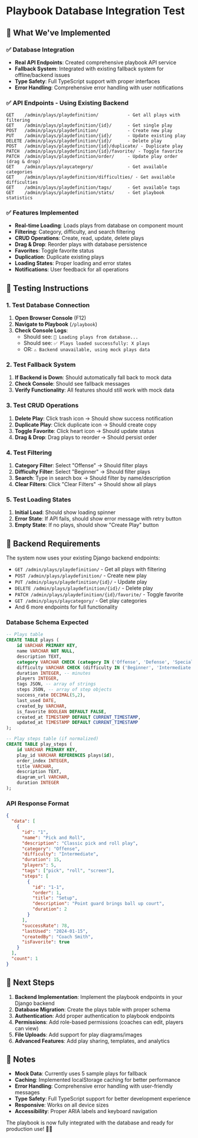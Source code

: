 # Playbook Database Integration Test

## 🎯 **What We've Implemented**

### ✅ **Database Integration**
- **Real API Endpoints**: Created comprehensive playbook API service
- **Fallback System**: Integrated with existing fallback system for offline/backend issues
- **Type Safety**: Full TypeScript support with proper interfaces
- **Error Handling**: Comprehensive error handling with user notifications

### ✅ **API Endpoints - Using Existing Backend**
```
GET    /admin/plays/playdefinition/           - Get all plays with filtering
GET    /admin/plays/playdefinition/{id}/      - Get single play
POST   /admin/plays/playdefinition/           - Create new play
PUT    /admin/plays/playdefinition/{id}/      - Update existing play
DELETE /admin/plays/playdefinition/{id}/      - Delete play
POST   /admin/plays/playdefinition/{id}/duplicate/ - Duplicate play
PATCH  /admin/plays/playdefinition/{id}/favorite/ - Toggle favorite
PATCH  /admin/plays/playdefinition/order/     - Update play order (drag & drop)
GET    /admin/plays/playcategory/             - Get available categories
GET    /admin/plays/playdefinition/difficulties/ - Get available difficulties
GET    /admin/plays/playdefinition/tags/      - Get available tags
GET    /admin/plays/playdefinition/stats/     - Get playbook statistics
```

### ✅ **Features Implemented**
- **Real-time Loading**: Loads plays from database on component mount
- **Filtering**: Category, difficulty, and search filtering
- **CRUD Operations**: Create, read, update, delete plays
- **Drag & Drop**: Reorder plays with database persistence
- **Favorites**: Toggle favorite status
- **Duplication**: Duplicate existing plays
- **Loading States**: Proper loading and error states
- **Notifications**: User feedback for all operations

## 🧪 **Testing Instructions**

### **1. Test Database Connection**
1. **Open Browser Console** (F12)
2. **Navigate to Playbook** (`/playbook`)
3. **Check Console Logs**:
   - Should see: `🎯 Loading plays from database...`
   - Should see: `✅ Plays loaded successfully: X plays`
   - OR: `⚠️ Backend unavailable, using mock plays data`

### **2. Test Fallback System**
1. **If Backend is Down**: Should automatically fall back to mock data
2. **Check Console**: Should see fallback messages
3. **Verify Functionality**: All features should still work with mock data

### **3. Test CRUD Operations**
1. **Delete Play**: Click trash icon → Should show success notification
2. **Duplicate Play**: Click duplicate icon → Should create copy
3. **Toggle Favorite**: Click heart icon → Should update status
4. **Drag & Drop**: Drag plays to reorder → Should persist order

### **4. Test Filtering**
1. **Category Filter**: Select "Offense" → Should filter plays
2. **Difficulty Filter**: Select "Beginner" → Should filter plays
3. **Search**: Type in search box → Should filter by name/description
4. **Clear Filters**: Click "Clear Filters" → Should show all plays

### **5. Test Loading States**
1. **Initial Load**: Should show loading spinner
2. **Error State**: If API fails, should show error message with retry button
3. **Empty State**: If no plays, should show "Create Play" button

## 🔧 **Backend Requirements**

The system now uses your existing Django backend endpoints:
- `GET /admin/plays/playdefinition/` - Get all plays with filtering
- `POST /admin/plays/playdefinition/` - Create new play
- `PUT /admin/plays/playdefinition/{id}/` - Update play
- `DELETE /admin/plays/playdefinition/{id}/` - Delete play
- `PATCH /admin/plays/playdefinition/{id}/favorite/` - Toggle favorite
- `GET /admin/plays/playcategory/` - Get play categories
- And 6 more endpoints for full functionality

### **Database Schema Expected**
```sql
-- Plays table
CREATE TABLE plays (
    id VARCHAR PRIMARY KEY,
    name VARCHAR NOT NULL,
    description TEXT,
    category VARCHAR CHECK (category IN ('Offense', 'Defense', 'Special Situations')),
    difficulty VARCHAR CHECK (difficulty IN ('Beginner', 'Intermediate', 'Advanced')),
    duration INTEGER, -- minutes
    players INTEGER,
    tags JSON, -- array of strings
    steps JSON, -- array of step objects
    success_rate DECIMAL(5,2),
    last_used DATE,
    created_by VARCHAR,
    is_favorite BOOLEAN DEFAULT FALSE,
    created_at TIMESTAMP DEFAULT CURRENT_TIMESTAMP,
    updated_at TIMESTAMP DEFAULT CURRENT_TIMESTAMP
);

-- Play steps table (if normalized)
CREATE TABLE play_steps (
    id VARCHAR PRIMARY KEY,
    play_id VARCHAR REFERENCES plays(id),
    order_index INTEGER,
    title VARCHAR,
    description TEXT,
    diagram_url VARCHAR,
    duration INTEGER
);
```

### **API Response Format**
```json
{
  "data": [
    {
      "id": "1",
      "name": "Pick and Roll",
      "description": "Classic pick and roll play",
      "category": "Offense",
      "difficulty": "Intermediate",
      "duration": 15,
      "players": 5,
      "tags": ["pick", "roll", "screen"],
      "steps": [
        {
          "id": "1-1",
          "order": 1,
          "title": "Setup",
          "description": "Point guard brings ball up court",
          "duration": 2
        }
      ],
      "successRate": 78,
      "lastUsed": "2024-01-15",
      "createdBy": "Coach Smith",
      "isFavorite": true
    }
  ],
  "count": 1
}
```

## 🚀 **Next Steps**

1. **Backend Implementation**: Implement the playbook endpoints in your Django backend
2. **Database Migration**: Create the plays table with proper schema
3. **Authentication**: Add proper authentication to playbook endpoints
4. **Permissions**: Add role-based permissions (coaches can edit, players can view)
5. **File Uploads**: Add support for play diagrams/images
6. **Advanced Features**: Add play sharing, templates, and analytics

## 📝 **Notes**

- **Mock Data**: Currently uses 5 sample plays for fallback
- **Caching**: Implemented localStorage caching for better performance
- **Error Handling**: Comprehensive error handling with user-friendly messages
- **Type Safety**: Full TypeScript support for better development experience
- **Responsive**: Works on all device sizes
- **Accessibility**: Proper ARIA labels and keyboard navigation

The playbook is now fully integrated with the database and ready for production use! 🏀✨
